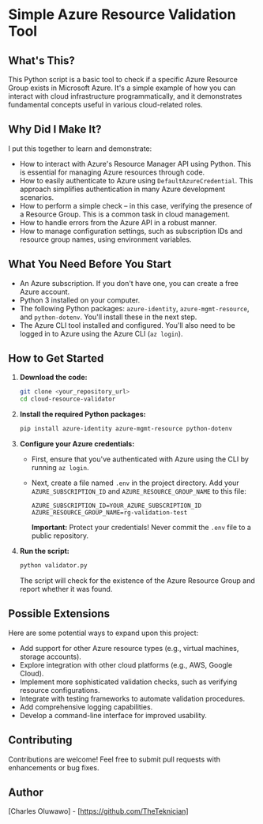 # Simple Azure Resource Validation Tool

## What's This?

This Python script is a basic tool to check if a specific Azure Resource Group exists in Microsoft Azure. It's a simple example of how you can interact with cloud infrastructure programmatically, and it demonstrates fundamental concepts useful in various cloud-related roles.

## Why Did I Make It?

I put this together to learn and demonstrate:

*   How to interact with Azure's Resource Manager API using Python. This is essential for managing Azure resources through code.
*   How to easily authenticate to Azure using `DefaultAzureCredential`. This approach simplifies authentication in many Azure development scenarios.
*   How to perform a simple check – in this case, verifying the presence of a Resource Group. This is a common task in cloud management.
*   How to handle errors from the Azure API in a robust manner.
*   How to manage configuration settings, such as subscription IDs and resource group names, using environment variables.

## What You Need Before You Start

*   An Azure subscription. If you don't have one, you can create a free Azure account.
*   Python 3 installed on your computer.
*   The following Python packages: `azure-identity`, `azure-mgmt-resource`, and `python-dotenv`. You'll install these in the next step.
*   The Azure CLI tool installed and configured. You'll also need to be logged in to Azure using the Azure CLI (`az login`).

## How to Get Started

1.  **Download the code:**

    ```bash
    git clone <your_repository_url>
    cd cloud-resource-validator
    ```

2.  **Install the required Python packages:**

    ```bash
    pip install azure-identity azure-mgmt-resource python-dotenv
    ```

3.  **Configure your Azure credentials:**

    *   First, ensure that you've authenticated with Azure using the CLI by running `az login`.
    *   Next, create a file named `.env` in the project directory. Add your `AZURE_SUBSCRIPTION_ID` and `AZURE_RESOURCE_GROUP_NAME` to this file:

        ```
        AZURE_SUBSCRIPTION_ID=YOUR_AZURE_SUBSCRIPTION_ID
        AZURE_RESOURCE_GROUP_NAME=rg-validation-test
        ```

        **Important:** Protect your credentials! Never commit the `.env` file to a public repository.

4.  **Run the script:**

    ```bash
    python validator.py
    ```

    The script will check for the existence of the Azure Resource Group and report whether it was found.

## Possible Extensions

Here are some potential ways to expand upon this project:

*   Add support for other Azure resource types (e.g., virtual machines, storage accounts).
*   Explore integration with other cloud platforms (e.g., AWS, Google Cloud).
*   Implement more sophisticated validation checks, such as verifying resource configurations.
*   Integrate with testing frameworks to automate validation procedures.
*   Add comprehensive logging capabilities.
*   Develop a command-line interface for improved usability.

## Contributing

Contributions are welcome! Feel free to submit pull requests with enhancements or bug fixes.

## Author

[Charles Oluwawo] - [https://github.com/TheTeknician]

